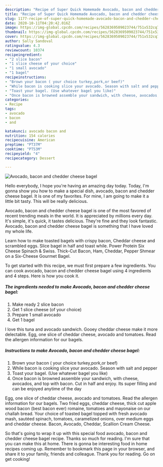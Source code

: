 ```yaml
---
description: "Recipe of Super Quick Homemade Avocado, bacon and chedder cheese bagel"
title: "Recipe of Super Quick Homemade Avocado, bacon and chedder cheese bagel"
slug: 1177-recipe-of-super-quick-homemade-avocado-bacon-and-chedder-cheese-bagel
date: 2020-10-11T04:20:42.016Z
image: https://img-global.cpcdn.com/recipes/5628369509023744/751x532cq70/avocado-bacon-and-chedder-cheese-bagel-recipe-main-photo.jpg
thumbnail: https://img-global.cpcdn.com/recipes/5628369509023744/751x532cq70/avocado-bacon-and-chedder-cheese-bagel-recipe-main-photo.jpg
cover: https://img-global.cpcdn.com/recipes/5628369509023744/751x532cq70/avocado-bacon-and-chedder-cheese-bagel-recipe-main-photo.jpg
author: Sally Sandoval
ratingvalue: 4.3
reviewcount: 10374
recipeingredient:
- "2 slice bacon"
- "1 slice cheese of your choice"
- "1 small avocado"
- "1 bagel"
recipeinstructions:
- "Brown your bacon ( your choice turkey,pork,or beef)"
- "While bacon is cooking slice your avocado. Season with salt and pepper"
- "Toast your bagel. (Use whatever bagel you like)"
- "Once bacon is browned assemble your sandwich, with cheese, avocados, and top with bacon. Cut in half and enjoy. Its super filling and can be enjoyed anytime of the day"
categories:
- Recipe
tags:
- avocado
- bacon
- and

katakunci: avocado bacon and 
nutrition: 154 calories
recipecuisine: American
preptime: "PT37M"
cooktime: "PT53M"
recipeyield: "4"
recipecategory: Dessert

---
```



![Avocado, bacon and chedder cheese bagel](https://img-global.cpcdn.com/recipes/5628369509023744/751x532cq70/avocado-bacon-and-chedder-cheese-bagel-recipe-main-photo.jpg)

Hello everybody, I hope you're having an amazing day today. Today, I'm gonna show you how to make a special dish, avocado, bacon and chedder cheese bagel. It is one of my favorites. For mine, I am going to make it a little bit tasty. This will be really delicious.

Avocado, bacon and chedder cheese bagel is one of the most favored of recent trending meals in the world. It is appreciated by millions every day. It's simple, it's quick, it tastes delicious. They're fine and they look fantastic. Avocado, bacon and chedder cheese bagel is something that I have loved my whole life.

Learn how to make toasted bagels with crispy bacon, Cheddar cheese and scrambled eggs. Slice bagel in half and toast while. Power Protein Six Cheese Spinach &amp; Swiss. Thick-Cut Bacon, Ham, Cheddar, Pepper Shmear on a Six-Cheese Gourmet Bagel.


To get started with this recipe, we must first prepare a few ingredients. You can cook avocado, bacon and chedder cheese bagel using 4 ingredients and 4 steps. Here is how you cook it.

<!--inarticleads1-->

##### The ingredients needed to make Avocado, bacon and chedder cheese bagel:

1. Make ready 2 slice bacon
1. Get 1 slice cheese (of your choice)
1. Prepare 1 small avocado
1. Get 1 bagel


I love this tuna and avocado sandwich. Gooey cheddar cheese make it more delectable. Egg, one slice of cheddar cheese, avocado and tomatoes. Read the allergen information for our bagels. 

<!--inarticleads2-->

##### Instructions to make Avocado, bacon and chedder cheese bagel:

1. Brown your bacon ( your choice turkey,pork,or beef)
1. While bacon is cooking slice your avocado. Season with salt and pepper
1. Toast your bagel. (Use whatever bagel you like)
1. Once bacon is browned assemble your sandwich, with cheese, avocados, and top with bacon. Cut in half and enjoy. Its super filling and can be enjoyed anytime of the day


Egg, one slice of cheddar cheese, avocado and tomatoes. Read the allergen information for our bagels. Two fried eggs, cheddar cheese, thick cut apple wood bacon (best bacon ever) romaine, tomatoes and mayonaise on our challah bread. Your choice of toasted bagel topped with fresh avocado mash, sautéed spinach, tomatoes, caramelized onions, over medium eggs and cheddar cheese. Bacon, Avocado, Cheddar, Scallion Cream Cheese. 

So that's going to wrap it up with this special food avocado, bacon and chedder cheese bagel recipe. Thanks so much for reading. I'm sure that you can make this at home. There is gonna be interesting food in home recipes coming up. Remember to bookmark this page in your browser, and share it to your family, friends and colleague. Thank you for reading. Go on get cooking!
